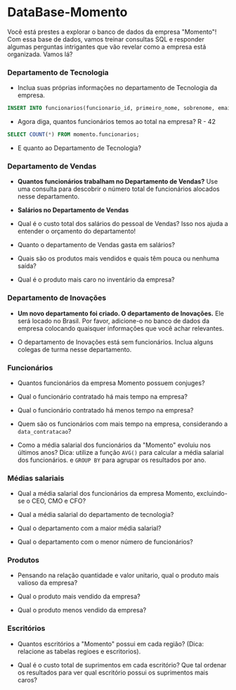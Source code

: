 # DataBase-Momento

Você está prestes a explorar o banco de dados da empresa "Momento"! Com essa base de dados, vamos treinar consultas SQL e responder algumas perguntas intrigantes que vão revelar como a empresa está organizada. Vamos lá?

### Departamento de Tecnologia 

* Inclua suas próprias informações no departamento de Tecnologia da empresa.
```sql
INSERT INTO funcionarios(funcionario_id, primeiro_nome, sobrenome, email, senha, telefone, data_contratacao, cargo_id, salario, gerente_id, departamento_id) VALUES (307, 'César', 'Oliveira', 'cesarsouz10@gmai.com', 'cesar123', '11 998745989', 2024-25-11, 14, 100.000, NULL, 9 );
```

* Agora diga, quantos funcionários temos ao total na empresa?
R - 42
```sql
SELECT COUNT(*) FROM momento.funcionarios;
```

* E quanto ao Departamento de Tecnologia?

### Departamento de Vendas 

* **Quantos funcionários trabalham no Departamento de Vendas?**
Use uma consulta para descobrir o número total de funcionários alocados nesse departamento.

* **Salários no Departamento de Vendas**

* Qual é o custo total dos salários do pessoal de Vendas? Isso nos ajuda a entender o orçamento do departamento!

* Quanto o departamento de Vendas gasta em salários?

* Quais são os produtos mais vendidos e quais têm pouca ou nenhuma saída?

* Qual é o produto mais caro no inventário da empresa?

### Departamento de Inovações 

* **Um novo departamento foi criado. O departamento de Inovações.** 
Ele será locado no Brasil. Por favor, adicione-o no banco de dados da empresa colocando quaisquer informações que você achar relevantes.

* O departamento de Inovações está sem funcionários. Inclua alguns colegas de turma nesse departamento.  

### Funcionários

* Quantos funcionários da empresa Momento possuem conjuges?

* Qual o funcionário contratado há mais tempo na empresa?

* Qual o funcionário contratado há menos tempo na empresa?

* Quem são os funcionários com mais tempo na empresa, considerando a `data_contratacao`?

* Como a média salarial dos funcionários da "Momento" evoluiu nos últimos anos?
Dica: utilize a função `AVG()` para calcular a média salarial dos funcionários. e `GROUP BY` para agrupar os resultados por ano.

### Médias salariais

* Qual a média salarial dos funcionários da empresa Momento, excluindo-se o CEO, CMO e CFO?

* Qual a média salarial do departamento de tecnologia? 

* Qual o departamento com a maior média salarial?

* Qual o departamento com o menor número de funcionários?

### Produtos

* Pensando na relação quantidade e valor unitario, qual o produto mais valioso da empresa?

* Qual o produto mais vendido da empresa?

* Qual o produto menos vendido da empresa?

### Escritórios

* Quantos escritórios a "Momento" possui em cada região? (Dica: relacione as tabelas regioes e escritorios).

* Qual é o custo total de suprimentos em cada escritório? Que tal ordenar os resultados para ver qual escritório possui os suprimentos mais caros?
